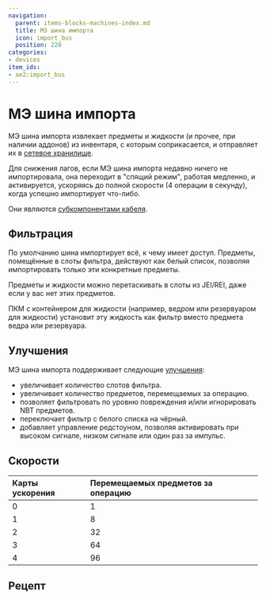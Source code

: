 ```yaml
---
navigation:
  parent: items-blocks-machines-index.md
  title: МЭ шина импорта
  icon: import_bus
  position: 220
categories:
- devices
item_ids:
- ae2:import_bus
---
```


# МЭ шина импорта

<GameScene zoom="8" background="transparent">
<ImportStructure src="../assets/blocks/import_bus.snbt" />
</GameScene>

МЭ шина импорта извлекает предметы и жидкости (и прочее, при наличии аддонов) из инвентаря, с которым соприкасается, и отправляет их в [сетевое хранилище](../ae2-mechanics/import-export-storage.md).

Для снижения лагов, если МЭ шина импорта недавно ничего не импортировала, она переходит в "спящий режим", работая медленно, и активируется, ускоряясь до полной скорости (4 операции в секунду), когда успешно импортирует что-либо.

Они являются [субкомпонентами кабеля](../ae2-mechanics/cable-subparts.md).

## Фильтрация

По умолчанию шина импортирует всё, к чему имеет доступ. Предметы, помещённые в слоты фильтра, действуют как белый список, позволяя импортировать только эти конкретные предметы.

Предметы и жидкости можно перетаскивать в слоты из JEI/REI, даже если у вас нет этих предметов.

ПКМ с контейнером для жидкости (например, ведром или резервуаром для жидкости) установит эту жидкость как фильтр вместо предмета ведра или резервуара.

## Улучшения

МЭ шина импорта поддерживает следующие [улучшения](upgrade_cards.md):

* <ItemLink id="capacity_card" /> увеличивает количество слотов фильтра.
* <ItemLink id="speed_card" /> увеличивает количество предметов, перемещаемых за операцию.
* <ItemLink id="fuzzy_card" /> позволяет фильтровать по уровню повреждения и/или игнорировать NBT предметов.
* <ItemLink id="inverter_card" /> переключает фильтр с белого списка на чёрный.
* <ItemLink id="redstone_card" /> добавляет управление редстоуном, позволяя активировать при высоком сигнале, низком сигнале или один раз за импульс.

## Скорости

| Карты ускорения | Перемещаемых предметов за операцию |
|:---------------|:-----------------------------------|
| 0              | 1                                  |
| 1              | 8                                  |
| 2              | 32                                 |
| 3              | 64                                 |
| 4              | 96                                 |

## Рецепт

<RecipeFor id="import_bus" />